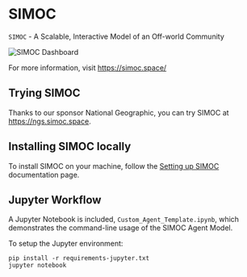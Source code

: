 # SIMOC
`SIMOC` - A Scalable, Interactive Model of an Off-world Community

![SIMOC Dashboard](https://simoc.space/wp-content/uploads/2020/09/simoc_b2_dashboard.jpg)

For more information, visit https://simoc.space/

## Trying SIMOC

Thanks to our sponsor National Geographic, you can try SIMOC at https://ngs.simoc.space.

## Installing SIMOC locally

To install SIMOC on your machine, follow the
[Setting up SIMOC](https://simoc.readthedocs.io/en/latest/developer/setup.html)
documentation page.

## Jupyter Workflow

A Jupyter Notebook is included, `Custom_Agent_Template.ipynb`, which
demonstrates the command-line usage of the SIMOC Agent Model.

To setup the Jupyter environment:
```
pip install -r requirements-jupyter.txt
jupyter notebook
```
